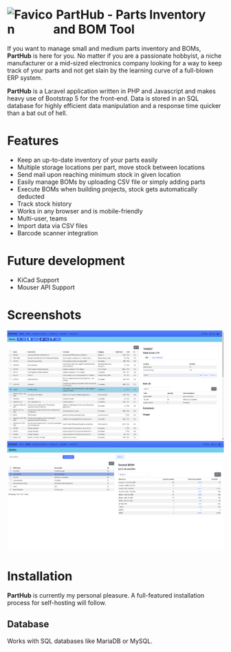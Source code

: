 <div>
    <h1 style="display: flex; align-items: center;"><img src="public/favicon.ico?raw=true" alt="Favicon" style="vertical-align: middle;">&nbsp;PartHub - Parts Inventory and BOM Tool</h1>
</div>

If you want to manage small and medium parts inventory and BOMs, **PartHub** is here for you. No matter if you are a passionate hobbyist, a niche manufacturer or a mid-sized electronics company looking for a way to keep track of your parts and not get slain by the learning curve of a full-blown ERP system.

**PartHub** is a Laravel application written in PHP and Javascript and makes heavy use of Bootstrap 5 for the front-end. Data is stored in an SQL database for highly efficient data manipulation and a response time quicker than a bat out of hell.

# Features
 - Keep an up-to-date inventory of your parts easily
 - Multiple storage locations per part, move stock between locations
 - Send mail upon reaching minimum stock in given location
 - Easily manage BOMs by uploading CSV file or simply adding parts
 - Execute BOMs when building projects, stock gets automatically deducted
 - Track stock history
 - Works in any browser and is mobile-friendly
 - Multi-user, teams
 - Import data via CSV files
 - Barcode scanner integration
# Future development
 - KiCad Support
 - Mouser API Support

# Screenshots
![Parts](public/screenshots/Parts.png?raw=true "Parts Inventory")
![BOMs](public/screenshots/BOMs.png?raw=true "BOM List")

# Installation
**PartHub** is currently my personal pleasure. A full-featured installation process for self-hosting will follow.

## Database
Works with SQL databases like MariaDB or MySQL.
